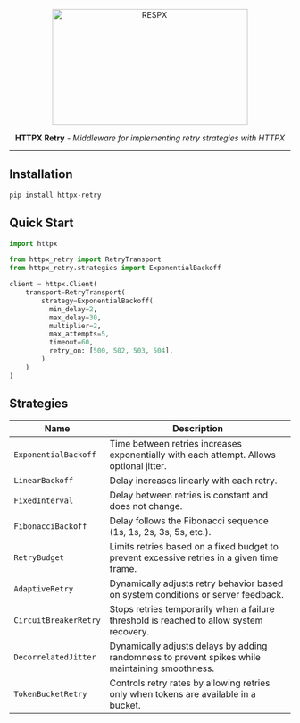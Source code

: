 <p align="center">
  <img width="350" height="208" src="https://raw.githubusercontent.com/mharrisb1/httpx-retry/main/docs/img/httpx-retry.png" alt='RESPX'>
</p>
<p align="center">
  <strong>HTTPX Retry</strong> <em>- Middleware for implementing retry strategies with HTTPX</em>
</p>

---

## Installation

```sh
pip install httpx-retry
```

## Quick Start

```py
import httpx

from httpx_retry import RetryTransport
from httpx_retry.strategies import ExponentialBackoff

client = httpx.Client(
    transport=RetryTransport(
        strategy=ExponentialBackoff(
          min_delay=2,
          max_delay=30,
          multiplier=2,
          max_attempts=5,
          timeout=60,
          retry_on: [500, 502, 503, 504],
        )
    )
)
```

## Strategies

| Name                  | Description                                                                                     |
| --------------------- | ----------------------------------------------------------------------------------------------- |
| `ExponentialBackoff`  | Time between retries increases exponentially with each attempt. Allows optional jitter.         |
| `LinearBackoff`       | Delay increases linearly with each retry.                                                       |
| `FixedInterval`       | Delay between retries is constant and does not change.                                          |
| `FibonacciBackoff`    | Delay follows the Fibonacci sequence (1s, 1s, 2s, 3s, 5s, etc.).                                |
| `RetryBudget`         | Limits retries based on a fixed budget to prevent excessive retries in a given time frame.      |
| `AdaptiveRetry`       | Dynamically adjusts retry behavior based on system conditions or server feedback.               |
| `CircuitBreakerRetry` | Stops retries temporarily when a failure threshold is reached to allow system recovery.         |
| `DecorrelatedJitter`  | Dynamically adjusts delays by adding randomness to prevent spikes while maintaining smoothness. |
| `TokenBucketRetry`    | Controls retry rates by allowing retries only when tokens are available in a bucket.            |

